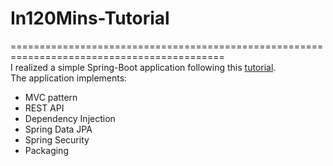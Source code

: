 # In120Mins-Tutorial
===========================================================================================  
I realized a simple Spring-Boot application following this [tutorial](https://www.youtube.com/watch?v=0Q3R2-z3usI&ab_channel=in120Minsin120Mins).   
The application implements:  
* MVC pattern
* REST API
* Dependency Injection
* Spring Data JPA
* Spring Security
* Packaging 
